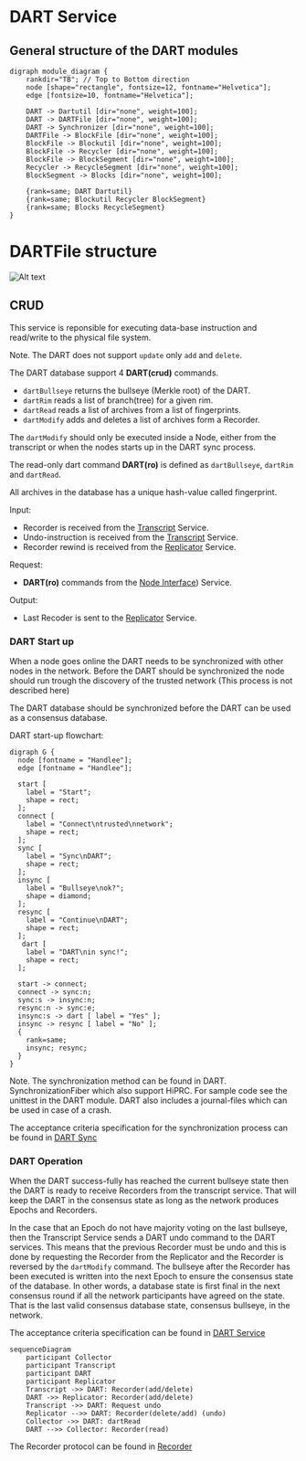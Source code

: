 # DART Service
## General structure of the DART modules

```graphviz
digraph module_diagram {
    rankdir="TB"; // Top to Bottom direction
    node [shape="rectangle", fontsize=12, fontname="Helvetica"];
    edge [fontsize=10, fontname="Helvetica"];

    DART -> Dartutil [dir="none", weight=100];
    DART -> DARTFile [dir="none", weight=100];
    DART -> Synchronizer [dir="none", weight=100];
    DARTFile -> BlockFile [dir="none", weight=100];
    BlockFile -> Blockutil [dir="none", weight=100];
    BlockFile -> Recycler [dir="none", weight=100];
    BlockFile -> BlockSegment [dir="none", weight=100];
    Recycler -> RecycleSegment [dir="none", weight=100];
    BlockSegment -> Blocks [dir="none", weight=100];

    {rank=same; DART Dartutil}
    {rank=same; Blockutil Recycler BlockSegment}
    {rank=same; Blocks RecycleSegment}
}
```

# DARTFile structure
![Alt text](../figs/dartstructure.png?raw=true)


## CRUD

This service is reponsible for executing data-base instruction and read/write to the physical file system.

Note.
The DART does not support `update` only `add` and `delete`. 

The DART database support 4 **DART(crud)** commands.
  - `dartBullseye` returns the bullseye (Merkle root) of the DART.
  - `dartRim` reads a list of branch(tree) for a given rim.
  - `dartRead` reads a list of archives from a list of fingerprints.
  - `dartModify` adds and deletes a list of archives form a Recorder.

The `dartModify` should only be executed inside a Node, either from the transcript or when the nodes starts up in the DART sync process.

The read-only dart command **DART(ro)** is defined as `dartBullseye`, `dartRim` and `dartRead`.

All archives in the database has a unique hash-value called fingerprint.

Input:
  - Recorder is received from the [Transcript](/documents/architecture/Transcript.md) Service.
  - Undo-instruction is received from the [Transcript](/documents/architecture/Transcript.md) Service.
  - Recorder rewind is received from the [Replicator](/documents/architecture/Replicator.md) Service.

Request:
  - **DART(ro)** commands from the [Node Interface](/documents/architecture/NodeInterface.md)) Service.

Output:
  - Last Recoder is sent to the [Replicator](/documents/architecture/Replicator.md) Service. 


### DART Start up
When a node goes online the DART needs to be synchronized with other nodes in the network.
Before the DART should be synchronized the node should run trough the discovery of the trusted network (This process is not described here)

The DART database should be synchronized before the DART can be used as a consensus database.

DART start-up flowchart:

```graphviz
digraph G {
  node [fontname = "Handlee"];
  edge [fontname = "Handlee"];

  start [
    label = "Start";
    shape = rect;
  ];
  connect [
    label = "Connect\ntrusted\nnetwork";
    shape = rect;
  ];
  sync [
    label = "Sync\nDART";
    shape = rect;
  ];
  insync [
    label = "Bullseye\nok?";
    shape = diamond;
  ];
  resync [
    label = "Continue\nDART";
    shape = rect;
  ];
   dart [
    label = "DART\nin sync!";
    shape = rect;
  ];

  start -> connect;
  connect -> sync:n;
  sync:s -> insync:n;
  resync:n -> sync:e;
  insync:s -> dart [ label = "Yes" ];
  insync -> resync [ label = "No" ];
  {
    rank=same;
    insync; resync; 
  }
}
```
Note. The synchronization method can be found in DART. SynchronizationFiber which also support HiPRC. 
For sample code see the unittest in the DART module.
DART also includes a journal-files which can be used in case of a crash.

The acceptance criteria specification for the synchronization  process can be found in [DART Sync](
/bdd/tagion/testbench/services/DART_Sync.md)


### DART Operation

When the DART success-fully has reached the current bullseye state then the DART is ready to receive Recorders from the transcript service. That will keep the DART in the consensus state as long as the network produces Epochs and Recorders.

In the case that an Epoch do not have majority voting on the last bullseye, then the Transcript Service sends a DART undo command to the DART services. This means that the previous Recorder must be undo and this is done by requesting the Recorder from the Replicator and the Recorder is reversed by the `dartModify` command. 
The bullseye after the Recorder has been executed is written into the next Epoch to ensure the consensus state of the database. In other words, a database state is first final in the next consensus round if all the network participants have agreed on the state. That is the last valid consensus database state, consensus bullseye, in the network.


The acceptance criteria specification can be found in [DART Service](
/bdd/tagion/testbench/services/DART_Service.md)


```mermaid
sequenceDiagram
    participant Collector
    participant Transcript
    participant DART 
    participant Replicator
    Transcript ->> DART: Recorder(add/delete)
    DART ->> Replicator: Recorder(add/delete)
    Transcript ->> DART: Request undo
    Replicator -->> DART: Recorder(delete/add) (undo)
    Collector ->> DART: dartRead
    DART -->> Collector: Recorder(read)
```

The Recorder protocol can be found in [Recorder](documents/protocols/dart/Recorder.md)

